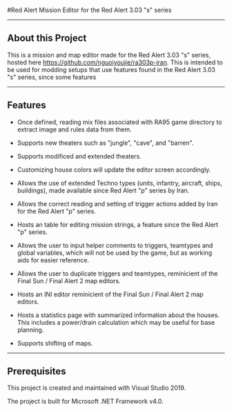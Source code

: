 #Red Alert Mission Editor
for the Red Alert 3.03 "s" series

--------------------------------------------------------------------
## About this Project

This is a mission and map editor made for the Red Alert 3.03 "s" series, hosted here https://github.com/nguoiyoujie/ra303p-iran. This is intended to be used for modding setups that use features found in the Red Alert 3.03 "s" series, since some features

--------------------------------------------------------------------
## Features

 - Once defined, reading mix files associated with RA95 game directory to extract image and rules data from them.

 - Supports new theaters such as "jungle", "cave", and "barren".
 
 - Supports modificed and extended theaters.

 - Customizing house colors will update the editor screen accordingly.

 - Allows the use of extended Techno types (units, infantry, aircraft, ships, buildings), made available since Red Alert "p" series by Iran.
 
 - Allows the correct reading and setting of trigger actions added by Iran for the Red Alert "p" series.
 
 - Hosts an table for editing mission strings, a feature since the Red Alert "p" series.
 
 - Allows the user to input helper comments to triggers, teamtypes and global variables, which will not be used by the game, but as working aids for easier reference.
 
 - Allows the user to duplicate triggers and teamtypes, reminicient of the Final Sun / Final Alert 2 map editors.
 
 - Hosts an INI editor reminicient of the Final Sun / Final Alert 2 map editors.
 
 - Hosts a statistics page with summarized information about the houses. This includes a power/drain calculation which may be useful for base planning.
 
 - Supports shifting of maps.

--------------------------------------------------------------------

## Prerequisites

This project is created and maintained with Visual Studio 2019.

The project is built for Microsoft .NET Framework v4.0.

